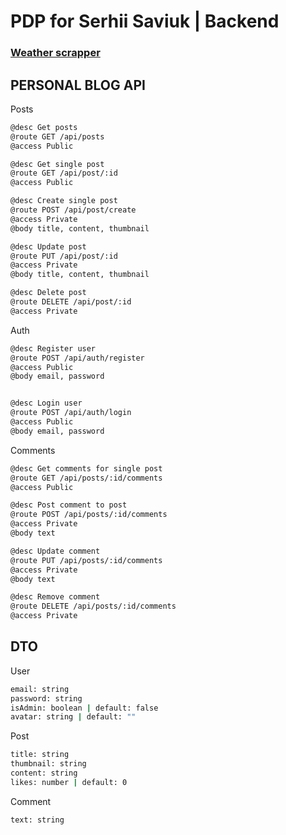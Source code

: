 # PDP for Serhii Saviuk | Backend

### [Weather scrapper](https://github.com/varekai-dev/pdp/tree/master/scrapper)

## PERSONAL BLOG API
Posts
```bash
@desc Get posts
@route GET /api/posts
@access Public

@desc Get single post
@route GET /api/post/:id
@access Public

@desc Create single post
@route POST /api/post/create
@access Private
@body title, content, thumbnail

@desc Update post
@route PUT /api/post/:id
@access Private
@body title, content, thumbnail

@desc Delete post
@route DELETE /api/post/:id
@access Private

```
Auth
```bash
@desc Register user
@route POST /api/auth/register
@access Public
@body email, password


@desc Login user
@route POST /api/auth/login
@access Public
@body email, password

```
Comments
```bash
@desc Get comments for single post
@route GET /api/posts/:id/comments
@access Public

@desc Post comment to post
@route POST /api/posts/:id/comments
@access Private
@body text

@desc Update comment
@route PUT /api/posts/:id/comments
@access Private
@body text

@desc Remove comment
@route DELETE /api/posts/:id/comments
@access Private

```
## DTO
User
```bash
email: string
password: string
isAdmin: boolean | default: false
avatar: string | default: ""
```
Post
```bash
title: string
thumbnail: string
content: string
likes: number | default: 0
```

Comment
```bash
text: string
```